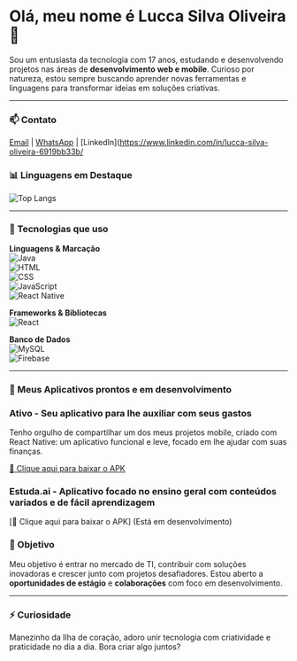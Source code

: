 # Olá, meu nome é Lucca Silva Oliveira 👋

Sou um entusiasta da tecnologia com 17 anos, estudando e desenvolvendo projetos nas áreas de **desenvolvimento web e mobile**. Curioso por natureza, estou sempre buscando aprender novas ferramentas e linguagens para transformar ideias em soluções criativas.

---

### 📫 Contato  
[Email](mailto:silvaoliveiralucca@gmail.com) | [WhatsApp](https://wa.me/47984873740) | [LinkedIn](https://www.linkedin.com/in/lucca-silva-oliveira-6919bb33b/

### 📊 Linguagens em Destaque  
![Top Langs](https://github-readme-stats.vercel.app/api/top-langs/?username=luccasilva2&layout=compact&theme=tokyonight)

---

### 🚀 Tecnologias que uso  

**Linguagens & Marcação**  
![Java](https://img.shields.io/badge/Java-red?style=flat&logo=java)  
![HTML](https://img.shields.io/badge/HTML5-orange?style=flat&logo=html5)  
![CSS](https://img.shields.io/badge/CSS3-blue?style=flat&logo=css3)  
![JavaScript](https://img.shields.io/badge/JavaScript-yellow?style=flat&logo=javascript)  
![React Native](https://img.shields.io/badge/React_Native-20232A?style=flat&logo=react&logoColor=61DAFB)

**Frameworks & Bibliotecas**  
![React](https://img.shields.io/badge/React-61DAFB?style=flat&logo=react)  

**Banco de Dados**  
![MySQL](https://img.shields.io/badge/MySQL-005C84?style=flat&logo=mysql&logoColor=white)  
![Firebase](https://img.shields.io/badge/Firebase-FFCA28?style=flat&logo=firebase)

---

### 📱 Meus Aplicativos prontos e em desenvolvimento

### Ativo - Seu aplicativo para lhe auxiliar com seus gastos

Tenho orgulho de compartilhar um dos meus projetos mobile, criado com React Native: um aplicativo funcional e leve, focado em lhe ajudar com suas finanças.

[📲 Clique aqui para baixar o APK](https://drive.google.com/file/d/18WAxkq2Yq0i8exm6koIzor2R6DMZYFNA/view?usp=drive_link)

### Estuda.ai - Aplicativo focado no ensino geral com conteúdos variados e de fácil aprendizagem

[📲 Clique aqui para baixar o APK]
(Está em desenvolvimento)

### 💼 Objetivo  

Meu objetivo é entrar no mercado de TI, contribuir com soluções inovadoras e crescer junto com projetos desafiadores. Estou aberto a **oportunidades de estágio** e **colaborações** com foco em desenvolvimento.

---

### ⚡ Curiosidade  

Manezinho da Ilha de coração, adoro unir tecnologia com criatividade e praticidade no dia a dia. Bora criar algo juntos?
